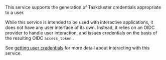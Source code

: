 
This service supports the generation of Taskcluster credentials appropriate to a user.

While this service is intended to be used with interactive applications, it does not have any user interface of its own.
Instead, it relies on an OIDC provider to handle user interaction, and issues credentials on the basis of the resulting OIDC `access_token` .

See [getting user credentials](/docs/reference/integrations/login/getting-user-creds) for more detail about interacting with this service.
